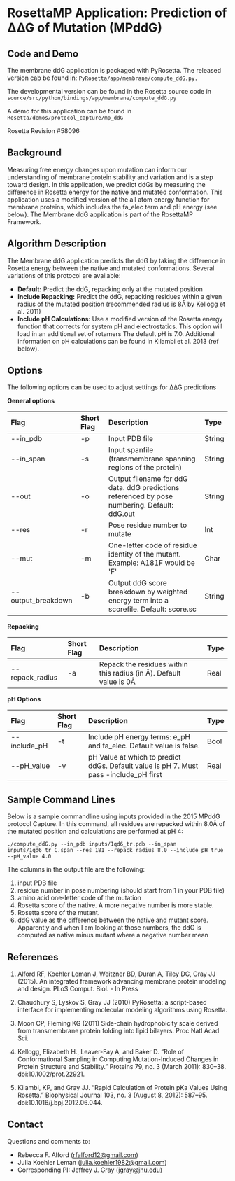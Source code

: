 # RosettaMP Application: Prediction of ∆∆G of Mutation (MPddG)

## Code and Demo
The membrane ddG application is packaged with PyRosetta. The released version cab be found in: 
`PyRosetta/app/membrane/compute_ddG.py.`

The developmental version can be found in the Rosetta source code in `source/src/python/bindings/app/membrane/compute_ddG.py`

A demo for this application can be found in `Rosetta/demos/protocol_capture/mp_ddG`

Rosetta Revision #58096

## Background
Measuring free energy changes upon mutation can inform our understanding of membrane protein stability and variation and is a step toward design. In this application, we predict ddGs by measuring the difference in Rosetta energy for the native and mutated conformation. This application uses a modified version of the all atom energy function for membrane proteins, which includes the fa_elec term and pH energy (see below). The Membrane ddG application is part of the RosettaMP Framework. 

## Algorithm Description
The Membrane ddG application predicts the ddG by taking the difference in Rosetta energy between the native and mutated conformations. Several variations of this protocol are available: 
* **Default:** Predict the ddG, repacking only at the mutated position
* **Include Repacking:** Predict the ddG, repacking residues within a given radius of the mutated position (recommended radius is 8Å by Kellogg et al. 2011)
* **Include pH Calculations:** Use a modified version of the Rosetta energy function that corrects for system pH and electrostatics. This option will load in an additional set of rotamers The default pH is 7.0. Additional information on pH calculations can be found in Kilambi et al. 2013 (ref below). 

## Options
The following options can be used to adjust settings for ∆∆G predictions

**General options**

|**Flag**|**Short Flag**|**Description**|**Type**|
|:-------|:-------|:--------------|:-------|
|--in_pdb|-p|Input PDB file|String|
|--in_span|-s|Input spanfile (transmembrane spanning regions of the protein)|String|
|--out|-o|Output filename for ddG data. ddG predictions referenced by pose numbering. Default: ddG.out|String|
|--res|-r|Pose residue number to mutate|Int|
|--mut|-m|One-letter code of residue identity of the mutant. Example: A181F would be 'F'|Char|
|--output_breakdown|-b|Output ddG score breakdown by weighted energy term into a scorefile. Default: score.sc|String|

**Repacking**

|**Flag**|**Short Flag**|**Description**|**Type**|
|:-------|:-------|:--------------|:-------|
|--repack_radius|-a|Repack the residues within this radius (in Å). Default value is 0Å|Real|

**pH Options**

|**Flag**|**Short Flag**|**Description**|**Type**|
|:-------|:-------|:--------------|:-------|
|--include_pH|-t|Include pH energy terms: e_pH and fa_elec. Default value is false.|Bool|
|--pH_value|-v|pH Value at which to predict ddGs. Default value is pH 7. Must pass -include_pH first|Real|

## Sample Command Lines
Below is a sample commandline using inputs provided in the 2015 MPddG protocol Capture. In this command, all residues are repacked within 8.0Å of the mutated position and calculations are performed at pH 4: 

```
./compute_ddG.py --in_pdb inputs/1qd6_tr.pdb --in_span inputs/1qd6_tr_C.span --res 181 --repack_radius 8.0 --include_pH true --pH_value 4.0 
```

The columns in the output file are the following: 
  1. input PDB file
  2. residue number in pose numbering (should start from 1 in your PDB file)
  3. amino acid one-letter code of the mutation
  4. Rosetta score of the native. A more negative number is more stable.
  5. Rosetta score of the mutant.
  6. ddG value as the difference between the native and mutant score. Apparently and when I am looking at those numbers, the ddG is computed as native minus mutant where a negative number mean

## References
1. Alford RF, Koehler Leman J, Weitzner BD, Duran A, Tiley DC, Gray JJ (2015). An integrated framework advancing membrane protein modeling and design. PLoS Comput. Biol. - In Press

2. Chaudhury S, Lyskov S, Gray JJ (2010) PyRosetta: a script-based interface for implementing molecular modeling algorithms using Rosetta.

3.  Moon CP, Fleming KG (2011) Side-chain hydrophobicity scale derived from transmembrane protein folding into lipid bilayers. Proc Natl Acad Sci. 

4. Kellogg, Elizabeth H., Leaver-Fay A, and Baker D. “Role of Conformational Sampling in Computing Mutation-Induced Changes in Protein Structure and Stability.” Proteins 79, no. 3 (March 2011): 830–38. doi:10.1002/prot.22921.

5. Kilambi, KP, and Gray JJ. “Rapid Calculation of Protein pKa Values Using Rosetta.” Biophysical Journal 103, no. 3 (August 8, 2012): 587–95. doi:10.1016/j.bpj.2012.06.044.


## Contact
Questions and comments to: 

 - Rebecca F. Alford ([rfalford12@gmail.com](rfalford12@gmail.com))
 - Julia Koehler Leman ([julia.koehler1982@gmail.com](julia.koehler1982@gmail.com))
 - Corresponding PI: Jeffrey J. Gray ([jgray@jhu.edu](jgray@jhu.edu))
